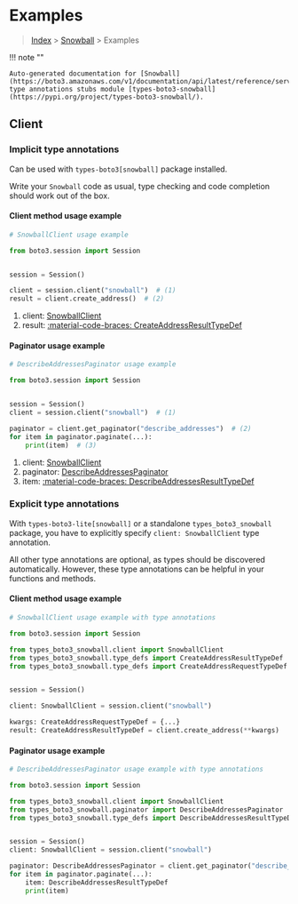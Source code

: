 # Examples

> [Index](../README.md) > [Snowball](./README.md) > Examples

!!! note ""

    Auto-generated documentation for [Snowball](https://boto3.amazonaws.com/v1/documentation/api/latest/reference/services/snowball.html#snowball)
    type annotations stubs module [types-boto3-snowball](https://pypi.org/project/types-boto3-snowball/).

## Client

### Implicit type annotations

Can be used with `types-boto3[snowball]` package installed.

Write your `Snowball` code as usual,
type checking and code completion should work out of the box.


#### Client method usage example

```python
# SnowballClient usage example

from boto3.session import Session


session = Session()

client = session.client("snowball")  # (1)
result = client.create_address()  # (2)
```

1. client: [SnowballClient](./client.md)
2. result: [:material-code-braces: CreateAddressResultTypeDef](./type_defs.md#createaddressresulttypedef)



#### Paginator usage example

```python
# DescribeAddressesPaginator usage example

from boto3.session import Session


session = Session()
client = session.client("snowball")  # (1)

paginator = client.get_paginator("describe_addresses")  # (2)
for item in paginator.paginate(...):
    print(item)  # (3)
```

1. client: [SnowballClient](./client.md)
2. paginator: [DescribeAddressesPaginator](./paginators.md#describeaddressespaginator)
3. item: [:material-code-braces: DescribeAddressesResultTypeDef](./type_defs.md#describeaddressesresulttypedef)




### Explicit type annotations

With `types-boto3-lite[snowball]`
or a standalone `types_boto3_snowball` package, you have to explicitly specify `client: SnowballClient` type annotation.

All other type annotations are optional, as types should be discovered automatically.
However, these type annotations can be helpful in your functions and methods.


#### Client method usage example

```python
# SnowballClient usage example with type annotations

from boto3.session import Session

from types_boto3_snowball.client import SnowballClient
from types_boto3_snowball.type_defs import CreateAddressResultTypeDef
from types_boto3_snowball.type_defs import CreateAddressRequestTypeDef


session = Session()

client: SnowballClient = session.client("snowball")

kwargs: CreateAddressRequestTypeDef = {...}
result: CreateAddressResultTypeDef = client.create_address(**kwargs)
```



#### Paginator usage example

```python
# DescribeAddressesPaginator usage example with type annotations

from boto3.session import Session

from types_boto3_snowball.client import SnowballClient
from types_boto3_snowball.paginator import DescribeAddressesPaginator
from types_boto3_snowball.type_defs import DescribeAddressesResultTypeDef


session = Session()
client: SnowballClient = session.client("snowball")

paginator: DescribeAddressesPaginator = client.get_paginator("describe_addresses")
for item in paginator.paginate(...):
    item: DescribeAddressesResultTypeDef
    print(item)
```




